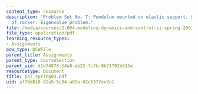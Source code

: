 ```yaml
---
content_type: resource
description: 'Problem Set No. 7: Pendulum mounted on elastic support. Stabilization
  of rocker. Eigenvalue problem.'
file: /media/courses/2-004-modeling-dynamics-and-control-ii-spring-2003/af78d81882a55c34a09a02c5377ee7e1_ps7_spring03.pdf
file_type: application/pdf
learning_resource_types:
- Assignments
ocw_type: OCWFile
parent_title: Assignments
parent_type: CourseSection
parent_uid: d1d74878-54e8-eb22-7c7b-9b71702b615e
resourcetype: Document
title: ps7_spring03.pdf
uid: af78d818-82a5-5c34-a09a-02c5377ee7e1
---
```

